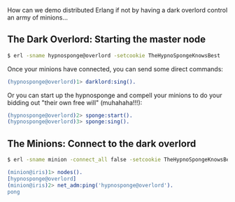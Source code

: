 How can we demo distributed Erlang if not by having a dark overlord control an army of minions...

## The Dark Overlord: Starting the master node

```bash
$ erl -sname hypnosponge@overlord -setcookie TheHypnoSpongeKnowsBest
```

Once your minions have connected, you can send some direct commands:

```erlang
(hypnosponge@overlord)1> darklord:sing().
```

Or you can start up the hypnosponge and compell your minions to do your bidding out "their own free will" (muhahaha!!!):
```erlang
(hypnosponge@overlord)2> sponge:start().
(hypnosponge@overlord)3> sponge:sing().
```

## The Minions: Connect to the dark overlord

```bash
$ erl -sname minion -connect_all false -setcookie TheHypnoSpongeKnowsBest -s net_adm ping_list hypnosponge@overlord
```

```erlang
(minion@iris)1> nodes().
[hypnosponge@overlord]
(minion@iris)2> net_adm:ping('hypnosponge@overlord').
pong
```
